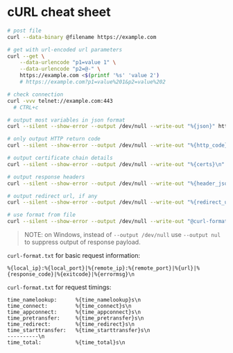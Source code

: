 # cURL cheat sheet

```sh
# post file
curl --data-binary @filename https://example.com

# get with url-encoded url parameters
curl --get \
    --data-urlencode "p1=value 1" \
    --data-urlencode "p2=@-" \
    https://example.com <$(printf '%s' 'value 2')
    # https://example.com?p1=value%201&p2=value%202
```

```sh
# check connection
curl -vvv telnet://example.com:443
  # CTRL+c
```

```sh
# output most variables in json format
curl --silent --show-error --output /dev/null --write-out "%{json}" https://example.com | jq .

# only output HTTP return code
curl --silent --show-error --output /dev/null --write-out "%{http_code}" https://example.com

# output certificate chain details
curl --silent --show-error --output /dev/null --write-out "%{certs}\n" https://example.com

# output response headers
curl --silent --show-error --output /dev/null --write-out "%{header_json}\n" https://example.com

# output redirect url, if any
curl --silent --show-error --output /dev/null --write-out "%{redirect_url}\n" https://example.com

# use format from file
curl --silent --show-error --output /dev/null --write-out "@curl-format.txt" https://example.com
```

> NOTE: on Windows, instead of `--output /dev/null` use `--output nul` to suppress output of response payload.

`curl-format.txt` for basic request information:

```
%{local_ip}:%{local_port}|%{remote_ip}:%{remote_port}|%{url}|%{response_code}|%{exitcode}|%{errormsg}\n
```

`curl-format.txt` for request timings:

```
time_namelookup:      %{time_namelookup}s\n
time_connect:         %{time_connect}s\n
time_appconnect:      %{time_appconnect}s\n
time_pretransfer:     %{time_pretransfer}s\n
time_redirect:        %{time_redirect}s\n
time_starttransfer:   %{time_starttransfer}s\n
----------\n
time_total:           %{time_total}s\n
```

